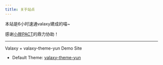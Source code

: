 ```yaml
---
title: 关于站点
---
```


本站是6小时速通valaxy建成的喵~

感谢[小胖PACT](https://xbshuai.github.io/)的鼎力协助！

---

Valaxy + valaxy-theme-yun Demo Site

- Default Theme: [valaxy-theme-yun](https://github.com/YunYouJun/valaxy/blob/main/packages/valaxy-theme-yun/)
